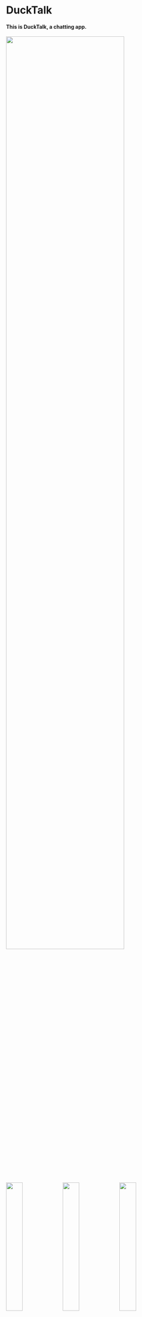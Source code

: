 # DuckTalk

#### This is DuckTalk, a chatting app.  
<img src  = "https://user-images.githubusercontent.com/52908154/80017884-372eb400-8510-11ea-8342-e0884ab8ac6e.png" width =80%><img>


<img src  = "https://user-images.githubusercontent.com/52908154/80017796-1a927c00-8510-11ea-9996-700f3f2a4ebd.png" width =30%><img>
<img src  = "https://user-images.githubusercontent.com/52908154/80017720-fcc51700-850f-11ea-94c0-1f93cc7a9796.png" width =30%><img>
<img src  = "https://user-images.githubusercontent.com/52908154/80017706-f6cf3600-850f-11ea-85bc-8a4d2d3d2423.png" width =30%><img>


<img src  = "https://user-images.githubusercontent.com/52908154/80017437-92ac7200-850f-11ea-9828-7a5245353ac8.png" width =60%><img>  

#### Development environment  
App - android studio
DB - firebase
